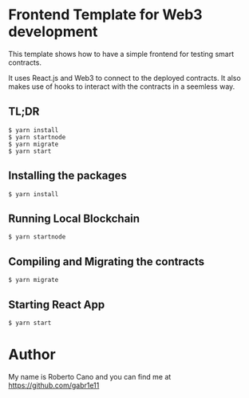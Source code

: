 # Frontend Template for Web3 development

This template shows how to have a simple frontend for testing smart contracts.

It uses React.js and Web3 to connect to the deployed contracts. It also makes use of hooks to interact with the contracts in a seemless way.

## TL;DR

```
$ yarn install
$ yarn startnode
$ yarn migrate
$ yarn start
```

## Installing the packages

```
$ yarn install
```

## Running Local Blockchain

```
$ yarn startnode
```

## Compiling and Migrating the contracts

```
$ yarn migrate
```

## Starting React App

```
$ yarn start
```

# Author

My name is Roberto Cano and you can find me at https://github.com/gabr1e11
